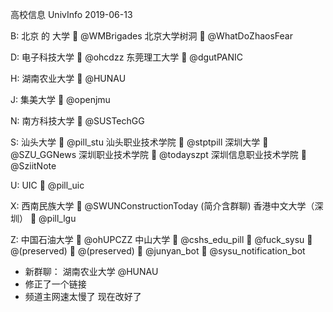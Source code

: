 高校信息 UnivInfo
2019-06-13

B:
  北京 的 大学
    📣  @WMBrigades
  北京大学树洞
    📣  @WhatDoZhaosFear

D:
  电子科技大学
    📣  @ohcdzz
  东莞理工大学
    📣  @dgutPANIC

H:
  湖南农业大学
    💬  @HUNAU

J:
  集美大学
    💬  @openjmu

N:
  南方科技大学
    📣  @SUSTechGG

S:
  汕头大学
    📣  @pill_stu
  汕头职业技术学院
    📣  @stptpill
  深圳大学
    📣  @SZU_GGNews
  深圳职业技术学院
    📣  @todayszpt
  深圳信息职业技术学院
    📣  @SziitNote

U:
  UIC
    📣  @pill_uic

X:
  西南民族大学
    📣  @SWUNConstructionToday
                (简介含群聊)
  香港中文大学（深圳）
    📣  @pill_lgu

Z:
  中国石油大学
    📣  @ohUPCZZ
  中山大学
    📣  @cshs_edu_pill
    📣  @fuck_sysu
    📣  @(preserved)
    💬  @(preserved)
    🤖  @junyan_bot
    🤖  @sysu_notification_bot


- 新群聊：
    湖南农业大学 @HUNAU
- 修正了一个链接
- 频道主网速太慢了 现在改好了
